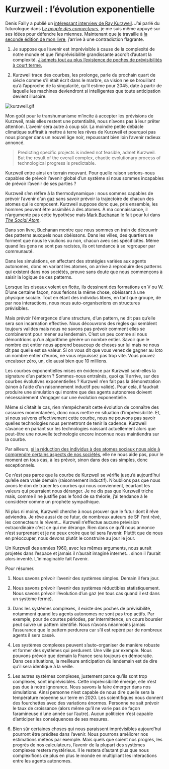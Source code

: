 # Kurzweil : l’évolution exponentielle

Denis Failly a publié un [intéressant interview de Ray Kurzweil](http://entretiens-du-futur.blogspirit.com/archive/2007/12/02/humanite-2-0-la-bible-du-changement.html). J’ai parlé du futurologue dans [*Le peuple des connecteurs*](https://tcrouzet.com/le-peuple-des-connecteurs/), je me suis même appuyé sur ses idées pour défendre les miennes. Maintenant que je travaille à [la seconde édition de mon livre](https://tcrouzet.com/2007/11/20/liberer-les-connecteurs/), j’arrive à une contradiction flagrante.<span id="more-687"></span>

1. Je suppose que l’avenir est imprévisible à cause de la complexité de notre monde et que l’imprévisibilité grandissante accroît d’autant la complexité. [J’admets tout au plus l’existence de poches de prévisibilités à court terme.](https://tcrouzet.com/2007/12/11/comprendre-n%e2%80%99est-pas-prevoir/)

2. Kurzweil trace des courbes, les prolonge, parle du prochain quart de siècle comme s’il était écrit dans le marbre, sa vision ne se brouillant qu’à l’approche de la singularité, qu’il estime pour 2045, date à partir de laquelle les machines deviendront si intelligentes que toute anticipation devient illusoire.

![kurzweil.gif](https://tcrouzet.com/images_tc/2007/12/kurzweil.gif)

Mon goût pour le transhumanisme m’incite à accepter les prévisions de Kurzweil, mais elles restent une potentialité, nous n’avons pas à leur prêter attention. L’avenir sera autre à coup sûr. La moindre petite débâcle climatique suffirait à mettre à terre les rêves de Kurzweil et pourquoi pas nous plonger dans un nouvel âge noir, repoussant bien loin l’avenir radieux annoncé.

> Predicting specific projects is indeed not feasible, admet Kurzweil. But the result of the overall complex, chaotic evolutionary process of technological progress is predictable.

Kurzweil entre ainsi en terrain mouvant. Pour quelle raison serions-nous capables de prévoir l’avenir global d’un système si nous sommes incapables de prévoir l’avenir de ses parties ?

Kurzweil s’en réfère à la thermodynamique : nous sommes capables de prévoir l’avenir d’un gaz sans savoir prévoir la trajectoire de chacun des atomes qui le composent. Kurzweil suppose donc que, pris ensemble, les hommes peuvent être assimilés à des atomes. À ma connaissance, il n’argumente pas cette hypothèse mais [Mark Buchanan](http://pagesperso-orange.fr/mark.buchanan/indexMB.html) le fait pour lui dans [*The Social Atom*](http://www.amazon.com/Social-Atom-Cheaters-Neighbor-Usually/dp/1596910135).

Dans son livre, Buchanan montre que nous sommes en train de découvrir des patterns auxquels nous obéissons. Dans les villes, des quartiers se forment que nous le voulions ou non, chacun avec ses spécificités. Même quand les gens ne sont pas racistes, ils ont tendance à se regrouper par communauté.

Dans les simulations, en affectant des stratégies variées aux agents autonomes, donc en variant les atomes, on arrive à reproduire des patterns qui existent dans nos sociétés, preuve sans doute que nous commençons à saisir la logique de ces patterns.

Lorsque les oiseaux volent en flotte, ils dessinent des formations en V ou W. D’une certaine façon, nous ferions la même chose, obéissant à une physique sociale. Tout en étant des individus libres, en tant que groupe, de par nos interactions, nous nous auto-organiserions en structures prévisibles.

Mais prévoir l’émergence d’une structure, d’un pattern, ne dit pas qu’elle sera son incarnation effective. Nous découvrons des règles qui semblent toujours valides mais nous ne savons pas prévoir comment elles se combineront pour mener au lendemain. C’est un peu comme si nous démontrions qu’un algorithme génère un nombre entier. Savoir que le nombre est entier nous apprend beaucoup de choses sur lui mais ne nous dit pas quelle est sa valeur. Si on vous dit que vous venez de gagner au loto un nombre entier d’euros, ne vous réjouissez pas trop vite. Vous pouvez encaisser zéro, un, dix aussi bien que 10 millions.

Les courbes exponentielles mises en évidence par Kurzweil sont-elles la signature d’un pattern ? Sommes-nous entraînés, quoi qu’il arrive, sur des courbes évolutives exponentielles ? Kurzweil n’en fait pas la démonstration (sinon à l’aide d’un raisonnement inductif peu valide). Pour cela, il faudrait produire une simulation qui montre que des agents autonomes doivent nécessairement s’engager sur une évolution exponentielle.

Même si c’était le cas, rien n’empêcherait cette évolution de connaître des cassures momentanées, donc nous mettre en situation d’imprévisibilité. Et, si nous suivons effectivement cette courbe, nous ne pouvons pas savoir quelles technologies nous permettront de tenir la cadence. Kurzweil s’avance en pariant sur les technologies naissant actuellement alors que peut-être une nouvelle technologie encore inconnue nous maintiendra sur la courbe.

Par ailleurs, [si la réduction des individus à des atomes sociaux nous aide à comprendre certains aspects de nos sociétés](https://tcrouzet.com/2007/12/11/comprendre-n%e2%80%99est-pas-prevoir/), elle ne nous aide pas, pour le moment en tous cas, à les prévoir, sinon dans des cas simples, donc exceptionnels.

Ce n’est pas parce que la courbe de Kurzweil se vérifie jusqu’à aujourd’hui qu’elle sera vraie demain (raisonnement inductif). N’oublions pas que nous avons le don de tracer les courbes qui nous conviennent, écartant les valeurs qui pourraient nous déranger. Je ne dis pas que Kurzweil triche mais, comme il ne justifie pas le fond de sa théorie, j’ai tendance à le considérer comme un prophète sympathique.

Ni plus ni moins, Kurzweil cherche à nous prouver que le futur dont il rêve adviendra. Je rêve aussi de ce futur, de nombreux auteurs de SF l’ont rêvé, les connecteurs le rêvent… Kurzweil n’effectue aucune prévision extraordinaire c’est ce qui me dérange. Rien dans ce qu’il nous annonce n’est surprenant et je ne peux croire que tel sera l’avenir. Plutôt que de nous en préoccuper, nous devons plutôt le construire au jour le jour.

Un Kurzweil des années 1960, avec les mêmes arguments, nous aurait projetés dans l’espace et jamais il n’aurait imaginé internet… sinon il l’aurait alors inventé. L’inimaginable fait l’avenir.

Pour résumer.

1. Nous savons prévoir l’avenir des systèmes simples. Demain il fera jour.

2. Nous savons prévoir l’avenir des systèmes réductibles statistiquement. Nous savons prévoir l’évolution d’un gaz (en tous cas quand il est dans un système fermé).

3. Dans les systèmes complexes, il existe des poches de prévisibilité, notamment quand les agents autonomes ne sont pas trop actifs. Par exemple, pour de courtes périodes, par intermittence, un cours boursier peut suivre un pattern identifié. Nous n’avons néanmoins jamais l’assurance que le pattern perdurera car s’il est repéré par de nombreux agents il sera cassé.

4. Les systèmes complexes peuvent s’auto-organiser de manière robuste et former des systèmes qui perdurent. Une ville par exemple. Nous pouvons prévoir que demain la France sera toujours en démocratie. Dans ces situations, la meilleure anticipation du lendemain est de dire qu’il sera identique à la veille.

5. Les autres systèmes complexes, justement parce qu’ils sont trop complexes, sont imprévisibles. Cette imprévisibilité émerge, elle n’est pas due à notre ignorance. Nous savons la faire émerger dans nos simulations. Ainsi personne n’est capable de nous dire quelle sera la température moyenne sur terre en 2020. Les scientifiques nous donnent des fourchettes avec des variations énormes. Personne ne sait prévoir le taux de croissance (alors même qu’il ne varie pas de façon faramineuse d’une année sur l’autre). Aucun politicien n’est capable d’anticiper les conséquences de ses mesures.

6. Bien sûr certaines choses qui nous paraissent imprévisibles aujourd’hui pourront être prédites dans l’avenir. Nous pourrons améliorer nos estimations météos par exemple. Mais quels que soient nos progrès, les progrès de nos calculateurs, l’avenir de la plupart des systèmes complexes restera mystérieux. Il le restera d’autant plus que nous complexifions de plus en plus le monde en multipliant les interactions entre les agents autonomes.